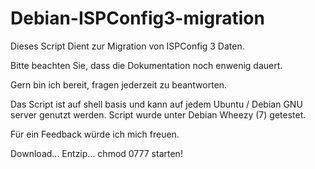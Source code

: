 Debian-ISPConfig3-migration
===========================

Dieses Script Dient zur Migration von ISPConfig 3 Daten.

Bitte beachten Sie, dass die Dokumentation noch enwenig dauert.

Gern bin ich bereit, fragen jederzeit zu beantworten.

Das Script ist auf shell basis und kann auf jedem Ubuntu / Debian GNU server genutzt werden.
Script wurde unter Debian Wheezy (7) getestet.

Für ein Feedback würde ich mich freuen.

Download...
Entzip...
chmod 0777
starten!
